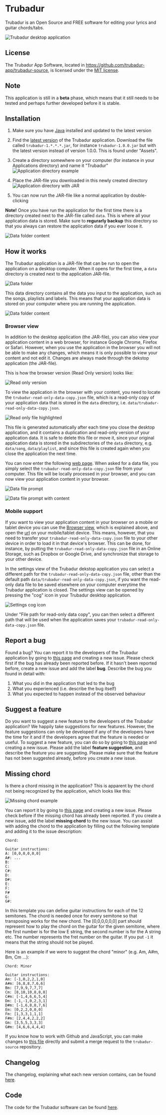 # Trubadur

Trubadur is an Open Source and FREE software for editing your lyrics and guitar chords/tabs.

![Trubadur desktop application](https://github.com/trubadur-app/trubadur/blob/master/images/song-overview1.png)


## License

The Trubadur App Software, located in https://github.com/trubadur-app/trubadur-source, is licensed under the [MIT license](https://github.com/trubadur-app/trubadur-source/blob/master/LICENSE.md).


## Note

This application is still in a **beta** phase, which means that it still needs to be tested and perhaps further developed before it is stable.


## Installation

1. Make sure you have [Java](https://www.java.com/en/download/) installed and updated to the latest version
2. Find the [latest version](https://github.com/trubadur-app/trubadur-source/releases/latest) of the Trubadur application. Download the file called `trubadur-1.*.*.*.jar`, for instance `trubadur-1.0.0.jar` but with the latest version instead of version 1.0.0. This is found under "Assets".
4. Create a directory somewhere on your computer (for instance in your Applications directory) and name it "Trubadur"
	![Application directory example](https://github.com/trubadur-app/trubadur/blob/master/images/file1.png)

5. Place the JAR-file you downloaded in this newly created directory
	![Application directory with JAR](https://github.com/trubadur-app/trubadur/blob/master/images/file2.png)

6. You can now run the JAR-file like a normal application by double-clicking


**Note!** Once you have run the application for the first time there is a directory created next to the JAR-file called `data`. This is where all your application data is stored. Make sure to **regurarly backup** this directory so that you always can restore the application data if you ever loose it.

![Data folder content](https://github.com/trubadur-app/trubadur/blob/master/images/file4.png)


## How it works

The Trubadur application is a JAR-file that can be run to open the application on a desktop computer. When it opens for the first time, a `data` directory is created next to the application JAR-file.

![Data folder](https://github.com/trubadur-app/trubadur/blob/master/images/file3.png)

This data directory contains all the data you input to the application, such as the songs, playlists and labels. This means that your application data is stored on your computer where you are running the application.

![Data folder content](https://github.com/trubadur-app/trubadur/blob/master/images/file6.png)


### Browser view

In addition to the desktop application (the JAR-file), you can also view your application content in a web browser, for instance Google Chrome, Firefox or Safari. However, when you use the application in the browser you will not be able to make any changes, which means it is only possible to view your content and not edit it. Changes are always made through the dekstop application (the JAR-file).

This is how the browser version (Read Only version) looks like:

![Read only version](https://github.com/trubadur-app/trubadur/blob/master/images/read-only.png)

To view the application in the browser with your content, you need to locate the `trubadur-read-only-data-copy.json` file, which is a read-only copy of your application data that is stored in the `data` directory, i.e. `data/trubadur-read-only-data-copy.json`.

![Read only file highlighted](https://github.com/trubadur-app/trubadur/blob/master/images/file5.png)

This file is generated automatically after each time you close the desktop application, and it contains a duplication and read-only version of your application data. It is safe to delete this file or move it, since your original application data is stored in the subdirectories of the `data` directory, e.g. `data/song`, `data/playlist`, and since this file is created again when you close the application the next time.

You can now enter the following [web page](http://readonly.trubadurapp.com/). When asked for a data file, you simply select the `trubadur-read-only-data-copy.json` file from your computer. This file will be locally processed in your browser, and you can now view your application content in your browser.

![Data file prompt](https://github.com/trubadur-app/trubadur/blob/master/images/file-upload.png)

![Data file prompt with content](https://github.com/trubadur-app/trubadur/blob/master/images/file-upload-with-content.png)


### Mobile support

If you want to view your application content in your browser on a mobile or tablet device you can use the [Browser view](https://github.com/trubadur-app/trubadur#browser-view), which is explained above, and open the [url](http://readonly.trubadurapp.com/) on your mobile/tablet device. This means, however, that you need to transfer your `trubadur-read-only-data-copy.json` file to your other device in order to load it in that device's browser. This can be done, for instance, by putting the `trubadur-read-only-data-copy.json` file in an Online Storage, such as Dropbox or Google Drive, and synchronize that storage to your other device.

In the settings view of the Trubadur dekstop application you can select a different path for the `trubadur-read-only-data-copy.json` file, other than the default path `data/trubadur-read-only-data-copy.json`, if you want the read-only data file to be saved elsewhere on your computer everytime the Trubadur application is closed. The settings view can be opened by pressing the "cog" icon in your Trubadur desktop application.

![Settings cog icon](https://github.com/trubadur-app/trubadur/blob/master/images/cog.png)

Under "File path for read-only data copy", you can then select a different path that will be used when the application saves your `trubadur-read-only-data-copy.json` file.


## Report a bug

Found a bug? You can report it to the developers of the Trubadur application by going to [this page](https://github.com/trubadur-app/trubadur/issues) and creating a new issue. Please check first if the bug has already been reported before. If it hasn't been reported before, create a new issue and add the label **bug**. Describe the bug you found in detail with:

1. What you did in the application that led to the bug
2. What you experienced (i.e. describe the bug itself)
3. What you expected to happen instead of the observed behaviour


## Suggest a feature

Do you want to suggest a new feature to the developers of the Trubadur application? We happily take suggestions for new features. However, the feature suggestions can only be developed if any of the developers have the time for it and if the developers agree that the feature is needed or useful. To suggest a new feature, you can do so by going to [this page](https://github.com/trubadur-app/trubadur/issues) and creating a new issue. Please add the label **feature suggestion**, and describe the feature you are suggesting. Please make sure that the feature has not been suggested already, before you create a new issue.


## Missing chord

Is there a chord missing in the application? This is apparent by the chord not being recognized by the application, which looks like this:

![Missing chord example](https://github.com/trubadur-app/trubadur/blob/master/images/missing-chord.png)

You can report it by going to [this page](https://github.com/trubadur-app/trubadur/issues) and creating a new issue. Please check before if the missing chord has already been reported. If you create a new issue, add the label **missing chord** to the new issue. You can assist with adding the chord to the application by filling out the following template and adding it to the issue description:

```
Chord: 

Guitar instructions:
A: [0,0,0,0,0,0]
A#:	...
B:
C:
C#:
D:
D#:
E:
F:
F#
G:
G#:
```

In this template you can define guitar instructions for each of the 12 semitones. The chord is needed once for every semitone so that transposing works for the new chord. The [0,0,0,0,0,0] part should represent how to play the chord on the guitar for the given semitone, where the first number is for the low E string, the second number is for the A string etc. The number represents the fret number on the guitar. If you put `-1` it means that the string should not be played.


Here is an example if we were to suggest the chord "minor" (e.g. Am, A#m, Bm, Cm ...):

```
Chord: Minor

Guitar instructions:
Am: [-1,0,2,2,1,0]
A#m: [6,8,8,7,6,6]
Bm: [7,9,9,7,7,7]
Cm: [8,10,10,8,8,8]
C#m: [-1,4,6,6,5,4]
Dm: [-1,-1,0,2,3,1]
D#m: [-1,6,8,8,7,6]
Em: [0,2,2,0,0,0]
Fm: [1,3,3,1,1,1]
F#m: [2,4,4,2,2,2]
Gm: [3,5,5,3,3,3]
G#m: [4,6,6,4,4,4]
```

If you know how to work with Github and JavaScript, you can make changes to [this file](https://github.com/trubadur-app/trubadur-source/blob/master/src/frontend/javascripts/song-text-parse/music-theory/music-theory-data.js) directly and submit a merge request to the `trubadur-source` repository.


## Changelog

The changelog, explaining what each new version contains, can be found [here](https://github.com/trubadur-app/trubadur-source/blob/master/CHANGELOG.md).


## Code

The code for the Trubadur software can be found [here](https://github.com/trubadur-app/trubadur-source).

